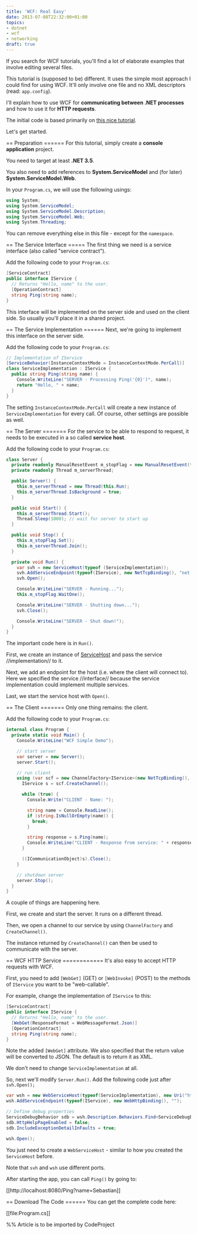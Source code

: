 ```yaml
---
title: 'WCF: Real Easy'
date: 2013-07-08T22:32:00+01:00
topics:
- dotnet
- wcf
- networking
draft: true
---
```


If you search for WCF tutorials, you'll find a lot of elaborate examples that involve editing several files.

This tutorial is (supposed to be) different. It uses the simple most approach I could find for using WCF. It'll only involve one file and no XML descriptors (read: `app.config`).

I'll explain how to use WCF for **communicating between .NET processes** and how to use it for **HTTP requests**.

The initial code is based primarily on [this nice tutorial](http://weblogs.asp.net/ralfw/archive/2007/04/14/a-truely-simple-example-to-get-started-with-wcf.aspx).

Let's get started.

<!--more-->

== Preparation ======
For this tutorial, simply create a **console application** project.

You need to target at least **.NET 3.5**.

You also need to add references to **System.ServiceModel** and (for later) **System.ServiceModel.Web**.

In your `Program.cs`, we will use the following usings:

```c#
using System;
using System.ServiceModel;
using System.ServiceModel.Description;
using System.ServiceModel.Web;
using System.Threading;
```

You can remove everything else in this file - except for the `namespace`.

== The Service Interface =====
The first thing we need is a service interface (also called "service contract").

Add the following code to your `Program.cs`:

```c#
[ServiceContract]
public interface IService {
  // Returns "Hello, name" to the user.
  [OperationContract]
  string Ping(string name);
}
```

This interface will be implemented on the server side and used on the client side. So usually you'll place it in a shared project.

== The Service Implementation ======
Next, we're going to implement this interface on the server side.

Add the following code to your `Program.cs`:

```c#
// Implementation of IService
[ServiceBehavior(InstanceContextMode = InstanceContextMode.PerCall)]
class ServiceImplementation : IService {
  public string Ping(string name) {
    Console.WriteLine("SERVER - Processing Ping('{0}')", name);
    return "Hello, " + name;
  }
}
```

The setting `InstanceContextMode.PerCall` will create a new instance of `ServiceImplementation` for every call. Of course, other settings are possible as well.


== The Server =======
For the service to be able to respond to request, it needs to be executed in a so called **service host**.

Add the following code to your `Program.cs`:

```c#
class Server {
  private readonly ManualResetEvent m_stopFlag = new ManualResetEvent(false);
  private readonly Thread m_serverThread;

  public Server() {
    this.m_serverThread = new Thread(this.Run);
    this.m_serverThread.IsBackground = true;
  }

  public void Start() {
    this.m_serverThread.Start();
    Thread.Sleep(1000); // wait for server to start up
  }

  public void Stop() {
    this.m_stopFlag.Set();
    this.m_serverThread.Join();
  }

  private void Run() {
    var svh = new ServiceHost(typeof (ServiceImplementation));
    svh.AddServiceEndpoint(typeof(IService), new NetTcpBinding(), "net.tcp://localhost:8000");
    svh.Open();

    Console.WriteLine("SERVER - Running...");
    this.m_stopFlag.WaitOne();

    Console.WriteLine("SERVER - Shutting down...");
    svh.Close();

    Console.WriteLine("SERVER - Shut down!");
  }
}
```

The important code here is in `Run()`.

First, we create an instance of [ServiceHost](http://msdn.microsoft.com/library/ms554652.aspx) and pass the service //implementation// to it.

Next, we add an endpoint for the host (i.e. where the client will connect to). Here we specified the service //interface// because the service implementation could implement multiple services.

Last, we start the service host with `Open()`.

== The Client =======
Only one thing remains: the client.

Add the following code to your `Program.cs`:

```c#
internal class Program {
  private static void Main() {
    Console.WriteLine("WCF Simple Demo");

    // start server
    var server = new Server();
    server.Start();

    // run client
    using (var scf = new ChannelFactory<IService>(new NetTcpBinding(), "net.tcp://localhost:8000")) {
      IService s = scf.CreateChannel();

      while (true) {
        Console.Write("CLIENT - Name: ");

        string name = Console.ReadLine();
        if (string.IsNullOrEmpty(name)) {
          break;
        }

        string response = s.Ping(name);
        Console.WriteLine("CLIENT - Response from service: " + response);
      }

      ((ICommunicationObject)s).Close();
    }

    // shutdown server
    server.Stop();
  }
}
```

A couple of things are happening here.

First, we create and start the server. It runs on a different thread.

Then, we open a channel to our service by using `ChannelFactory` and `CreateChannel()`.

The instance returned by `CreateChannel()` can then be used to communicate with the server.

== WCF HTTP Service ============
It's also easy to accept HTTP requests with WCF.

First, you need to add `[WebGet]` (GET) or `[WebInvoke]` (POST) to the methods of `IService` you want to be "web-callable".

For example, change the implementation of `IService` to this:

```c# highlight=4
[ServiceContract]
public interface IService {
  // Returns "Hello, name" to the user.
  [WebGet(ResponseFormat = WebMessageFormat.Json)]
  [OperationContract]
  string Ping(string name);
}
```

Note the added `[WebGet]` attribute. We also specified that the return value will be converted to JSON. The default is to return it as XML.

We don't need to change `ServiceImplementation` at all.

So, next we'll modify `Server.Run()`. Add the following code just after `svh.Open();`

```c#
var wsh = new WebServiceHost(typeof(ServiceImplementation), new Uri("http://localhost:8080"));
wsh.AddServiceEndpoint(typeof(IService), new WebHttpBinding(), "");

// Define debug properties
ServiceDebugBehavior sdb = wsh.Description.Behaviors.Find<ServiceDebugBehavior>();
sdb.HttpHelpPageEnabled = false;
sdb.IncludeExceptionDetailInFaults = true;

wsh.Open();
```

You just need to create a `WebServiceHost` - similar to how you created the `ServiceHost` before.

Note that `svh` and `wsh` use different ports.

After starting the app, you can call `Ping()` by going to:

  [[http://localhost:8080/Ping?name=Sebastian]]

== Download The Code ======
You can get the complete code here:

  [[file:Program.cs]]



%% Article is to be imported by CodeProject
<a href="http://www.codeproject.com/script/Articles/BlogFeedList.aspx?amid=274673" rel="tag" style="display:none">CodeProject</a>
